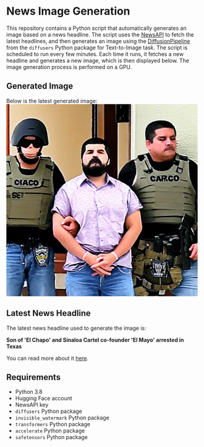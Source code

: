 # News Image Generation
This repository contains a Python script that automatically generates an image based on a news headline. The script uses the [NewsAPI](https://newsapi.org/) to fetch the latest headlines, and then generates an image using the [DiffusionPipeline](https://github.com/huggingface/diffusers) from the `diffusers` Python package for Text-to-Image task.
The script is scheduled to run every few minutes. Each time it runs, it fetches a new headline and generates a new image, which is then displayed below. The image generation process is performed on a GPU.

## Generated Image
Below is the latest generated image:
![Generated Image](image.png)

## Latest News Headline
The latest news headline used to generate the image is:

**Son of 'El Chapo' and Sinaloa Cartel co-founder 'El Mayo' arrested in Texas**

You can read more about it [here](https://news.google.com/rss/articles/CBMiqAFBVV95cUxNMEZqMlg4TExBbzloSlJtVWt6TkxPdWpOOURaVGg2R2pZQWZ6MDhaR0VQUzc1X19VTm1wbVBlY1l3WHNoVFlyTGVONHFOTUdwYWNNMURWQk1QZ25PbUVNYmJKeFRNUDBBMktkVEFwcEVFQWd3M1BYamp2M2lEOXNTZFNaVnlHLTBxNFpYdXVQcnFNc2laam51azZRMkRsQ0tlM0U1XzF1ZTTSAVZBVV95cUxQaGd4dlZFLUlMMDNJLWl2T3lub3lKWWVGZWZ1U0ZBbjJNN3owZlBxUE53TkdhaGRRd0F6amI2MTNESHctUzlqVGVTLUNiSFpUSC1yeDFLZw?oc=5).

## Requirements
- Python 3.8
- Hugging Face account
- NewsAPI key
- `diffusers` Python package
- `invisible_watermark` Python package
- `transformers` Python package
- `accelerate` Python package
- `safetensors` Python package
